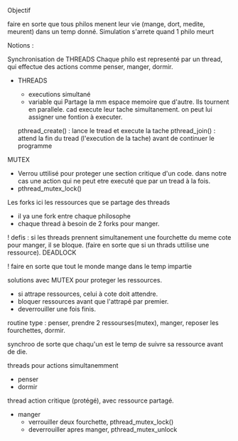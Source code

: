 Objectif 

faire en sorte que tous philos menent leur vie (mange, dort, medite, meurent) dans un temp donné. Simulation s'arrete quand 1 philo meurt

Notions :

Synchronisation de THREADS
Chaque philo est representé par un thread, qui effectue des actions comme penser, manger, dormir.
- THREADS
   - executions simultané
   - variable qui Partage la mm espace memoire que d'autre. Ils tournent en parallele. cad execute leur tache simultanement. on peut lui assigner une fontion à executer.

    pthread_create() : lance le tread et execute la tache
    pthread_join() : attend la fin du tread (l'execution de la tache) avant de continuer le programme

MUTEX
- Verrou uttilisé pour proteger une section critique d'un code.
dans notre cas une action qui ne peut etre executé que par un tread à la fois.
-  pthread_mutex_lock()

Les forks ici les ressources que se partage des threads
- il ya une fork entre chaque philosophe 
- chaque thread à besoin de 2 forks pour manger.

! defis : si les threads prennent simultanement une fourchette du meme cote pour manger, il se bloque. (faire en sorte que si un thrads uttilise une ressource). DEADLOCK

! faire en sorte que tout le monde mange dans le temp impartie 

solutions avec MUTEX pour proteger les ressources.
- si attrape ressources, celui à cote doit attendre.
- bloquer ressources avant que l'attrapé par premier.
- deverrouiller une fois finis.


routine type : 
penser, prendre 2 ressourses(mutex), manger, reposer les fourchettes, dormir.

synchroo de sorte que chaqu'un est le temp de suivre sa ressource avant de die.

threads pour actions simultanemment
- penser
- dormir

thread action critique (protégé), avec ressource partagé.
- manger
  - verrouiller deux fourchette, pthread_mutex_lock()
  - deverrouiller apres manger, pthread_mutex_unlock
